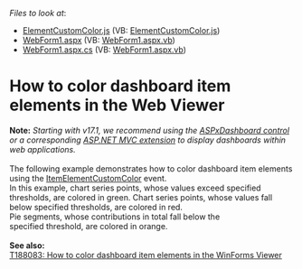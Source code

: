 <!-- default file list -->
*Files to look at*:

* [ElementCustomColor.js](./CS/Dashboard_ElementCustomColor_Web/Scripts/ElementCustomColor.js) (VB: [ElementCustomColor.js](./VB/Dashboard_ElementCustomColor_Web/Scripts/ElementCustomColor.js))
* [WebForm1.aspx](./CS/Dashboard_ElementCustomColor_Web/WebForm1.aspx) (VB: [WebForm1.aspx.vb](./VB/Dashboard_ElementCustomColor_Web/WebForm1.aspx.vb))
* [WebForm1.aspx.cs](./CS/Dashboard_ElementCustomColor_Web/WebForm1.aspx.cs) (VB: [WebForm1.aspx.vb](./VB/Dashboard_ElementCustomColor_Web/WebForm1.aspx.vb))
<!-- default file list end -->
# How to color dashboard item elements in the Web Viewer


<strong>Note:</strong> <em>Starting with v17.1, we recommend using the <a href="https://documentation.devexpress.com/Dashboard/CustomDocument16976.aspx">ASPxDashboard control</a> or a corresponding <a href="https://documentation.devexpress.com/Dashboard/CustomDocument16977.aspx">ASP.NET MVC extension</a> to display dashboards within web applications.</em><br><br>The following example demonstrates how to color dashboard item elements using the <a href="http://documentation.devexpress.com/#Dashboard/DevExpressDashboardWebScriptsASPxClientDashboardViewer_ItemElementCustomColortopic">ItemElementCustomColor</a> event.<br>In this example, chart series points, whose values exceed specified thresholds, are colored in green. Chart series points, whose values fall below specified thresholds, are colored in red.<br>Pie segments, whose contributions in total fall below the specified threshold, are colored in orange.<br><br><strong>See also:<br></strong><a href="https://www.devexpress.com/Support/Center/p/T188083">T188083: How to color dashboard item elements in the WinForms Viewer</a>

<br/>


